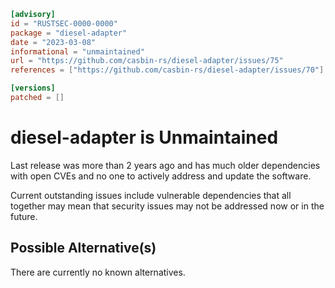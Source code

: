 ```toml
[advisory]
id = "RUSTSEC-0000-0000"
package = "diesel-adapter"
date = "2023-03-08"
informational = "unmaintained"
url = "https://github.com/casbin-rs/diesel-adapter/issues/75"
references = ["https://github.com/casbin-rs/diesel-adapter/issues/70"]

[versions]
patched = []
```

# diesel-adapter is Unmaintained

Last release was more than 2 years ago and has much older dependencies with open CVEs and no one to actively address and update the software.

Current outstanding issues include vulnerable dependencies that all together may mean that security issues may not be addressed now or in the future.

## Possible Alternative(s)

There are currently no known alternatives.
